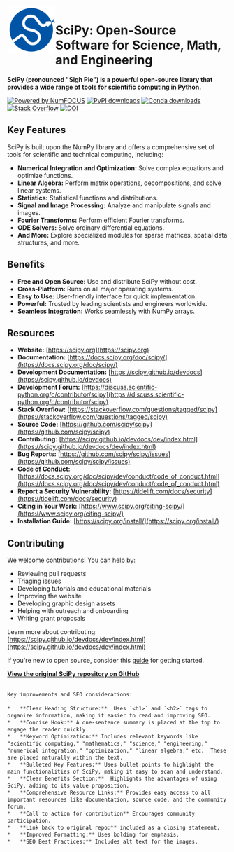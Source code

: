 <img src="https://raw.githubusercontent.com/scipy/scipy/main/doc/source/_static/logo.svg" alt="SciPy Logo" width="110" height="110" align="left"/>

# SciPy: Open-Source Software for Science, Math, and Engineering

**SciPy (pronounced "Sigh Pie") is a powerful open-source library that provides a wide range of tools for scientific computing in Python.**

[![Powered by NumFOCUS](https://img.shields.io/badge/powered%20by-NumFOCUS-orange.svg?style=flat&colorA=E1523D&colorB=007D8A)](https://numfocus.org)
[![PyPI downloads](https://img.shields.io/pypi/dm/scipy.svg?label=Pypi%20downloads)](https://pypi.org/project/scipy/)
[![Conda downloads](https://img.shields.io/conda/dn/conda-forge/scipy.svg?label=Conda%20downloads)](https://anaconda.org/conda-forge/scipy)
[![Stack Overflow](https://img.shields.io/badge/stackoverflow-Ask%20questions-blue.svg)](https://stackoverflow.com/questions/tagged/scipy)
[![DOI](https://img.shields.io/badge/DOI-10.1038%2Fs41592--019--0686--2-blue.svg)](https://www.nature.com/articles/s41592-019-0686-2)

## Key Features

SciPy is built upon the NumPy library and offers a comprehensive set of tools for scientific and technical computing, including:

*   **Numerical Integration and Optimization:** Solve complex equations and optimize functions.
*   **Linear Algebra:** Perform matrix operations, decompositions, and solve linear systems.
*   **Statistics:** Statistical functions and distributions.
*   **Signal and Image Processing:** Analyze and manipulate signals and images.
*   **Fourier Transforms:** Perform efficient Fourier transforms.
*   **ODE Solvers:** Solve ordinary differential equations.
*   **And More:**  Explore specialized modules for sparse matrices, spatial data structures, and more.

## Benefits

*   **Free and Open Source:**  Use and distribute SciPy without cost.
*   **Cross-Platform:** Runs on all major operating systems.
*   **Easy to Use:** User-friendly interface for quick implementation.
*   **Powerful:**  Trusted by leading scientists and engineers worldwide.
*   **Seamless Integration:** Works seamlessly with NumPy arrays.

## Resources

*   **Website:** [https://scipy.org](https://scipy.org)
*   **Documentation:** [https://docs.scipy.org/doc/scipy/](https://docs.scipy.org/doc/scipy/)
*   **Development Documentation:** [https://scipy.github.io/devdocs](https://scipy.github.io/devdocs)
*   **Development Forum:** [https://discuss.scientific-python.org/c/contributor/scipy](https://discuss.scientific-python.org/c/contributor/scipy)
*   **Stack Overflow:** [https://stackoverflow.com/questions/tagged/scipy](https://stackoverflow.com/questions/tagged/scipy)
*   **Source Code:** [https://github.com/scipy/scipy](https://github.com/scipy/scipy)
*   **Contributing:** [https://scipy.github.io/devdocs/dev/index.html](https://scipy.github.io/devdocs/dev/index.html)
*   **Bug Reports:** [https://github.com/scipy/scipy/issues](https://github.com/scipy/scipy/issues)
*   **Code of Conduct:** [https://docs.scipy.org/doc/scipy/dev/conduct/code_of_conduct.html](https://docs.scipy.org/doc/scipy/dev/conduct/code_of_conduct.html)
*   **Report a Security Vulnerability:** [https://tidelift.com/docs/security](https://tidelift.com/docs/security)
*   **Citing in Your Work:** [https://www.scipy.org/citing-scipy/](https://www.scipy.org/citing-scipy/)
*   **Installation Guide:** [https://scipy.org/install/](https://scipy.org/install/)

## Contributing

We welcome contributions!  You can help by:

*   Reviewing pull requests
*   Triaging issues
*   Developing tutorials and educational materials
*   Improving the website
*   Developing graphic design assets
*   Helping with outreach and onboarding
*   Writing grant proposals

Learn more about contributing:  [https://scipy.github.io/devdocs/dev/index.html](https://scipy.github.io/devdocs/dev/index.html)

If you're new to open source, consider this [guide](https://opensource.guide/how-to-contribute/) for getting started.

**[View the original SciPy repository on GitHub](https://github.com/scipy/scipy)**
```

Key improvements and SEO considerations:

*   **Clear Heading Structure:**  Uses `<h1>` and `<h2>` tags to organize information, making it easier to read and improving SEO.
*   **Concise Hook:** A one-sentence summary is placed at the top to engage the reader quickly.
*   **Keyword Optimization:** Includes relevant keywords like "scientific computing," "mathematics," "science," "engineering," "numerical integration," "optimization," "linear algebra," etc.  These are placed naturally within the text.
*   **Bulleted Key Features:** Uses bullet points to highlight the main functionalities of SciPy, making it easy to scan and understand.
*   **Clear Benefits Section:**  Highlights the advantages of using SciPy, adding to its value proposition.
*   **Comprehensive Resource Links:** Provides easy access to all important resources like documentation, source code, and the community forum.
*   **Call to action for contribution** Encourages community participation.
*   **Link back to original repo:** included as a closing statement.
*   **Improved Formatting:** Uses bolding for emphasis.
*   **SEO Best Practices:** Includes alt text for the images.